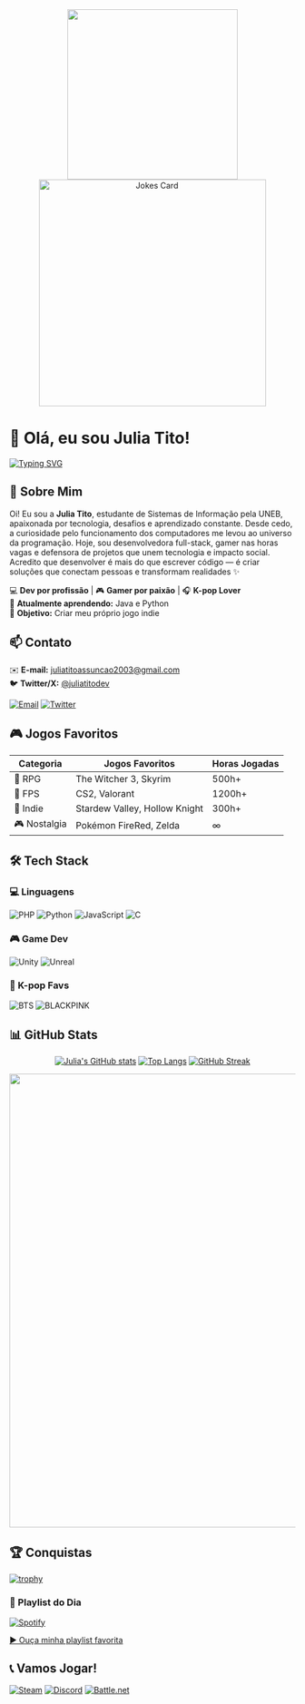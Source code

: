 <div align="center">
  <img src="https://media.giphy.com/media/v1.Y2lkPTc5MGI3NjExcWJ0d3B2ZG1zZ2NqY2VzZzB6eW5tY3FqY2RjbjB6dGJmYzZ6eGZ1eSZlcD12MV9pbnRlcm5hbF9naWZfYnlfaWQmY3Q9Zw/qgQUggAC3Pfv687qPC/giphy.gif" width="300">
  <br>
  <img src="https://readme-jokes.vercel.app/api?theme=tokyonight" alt="Jokes Card" width="400">
</div>

# 👋 Olá, eu sou Julia Tito!  

[![Typing SVG](https://readme-typing-svg.demolab.com?font=Press+Start+2P&size=24&duration=4000&pause=1000&color=FF6BAB&width=800&lines=Desenvolvedora+Full-Stack;Gamer+Competitiva;K-pop+Enthusiast;Amante+de+Café+)](https://git.io/typing-svg)

## 💬 Sobre Mim

Oi! Eu sou a **Julia Tito**, estudante de Sistemas de Informação pela UNEB, apaixonada por tecnologia, desafios e aprendizado constante. Desde cedo, a curiosidade pelo funcionamento dos computadores me levou ao universo da programação. Hoje, sou desenvolvedora full-stack, gamer nas horas vagas e defensora de projetos que unem tecnologia e impacto social. Acredito que desenvolver é mais do que escrever código — é criar soluções que conectam pessoas e transformam realidades ✨

💻 **Dev por profissão** | 🎮 **Gamer por paixão** | 🎧 **K-pop Lover**  
🌱 **Atualmente aprendendo:** Java e Python  
🎯 **Objetivo:** Criar meu próprio jogo indie
## 📫 Contato  
✉️ **E-mail:** [juliatitoassuncao2003@gmail.com](mailto:juliatitoassuncao2003@gmail.com)  
🐦 **Twitter/X:** [@juliatitodev](https://twitter.com/juliatitodev)

[![Email](https://img.shields.io/badge/Email-D14836?style=for-the-badge&logo=gmail&logoColor=white)](mailto:juliatitoassuncao2003@gmail.com)
[![Twitter](https://img.shields.io/badge/Twitter-1DA1F2?style=for-the-badge&logo=twitter&logoColor=white)](https://twitter.com/juliatitodev)

## 🎮 Jogos Favoritos  

<div align="center">
  
| Categoria | Jogos Favoritos | Horas Jogadas |
|-----------|----------------|--------------|
| 🏹 RPG | The Witcher 3, Skyrim | 500h+ |
| 🔫 FPS | CS2, Valorant | 1200h+ |
| 🌿 Indie | Stardew Valley, Hollow Knight | 300h+ |
| 🎮 Nostalgia | Pokémon FireRed, Zelda | ∞ |
</div>

## 🛠️ Tech Stack  

### 💻 Linguagens  
![PHP](https://img.shields.io/badge/PHP-777BB4?style=for-the-badge&logo=php&logoColor=white)
![Python](https://img.shields.io/badge/Python-3776AB?style=for-the-badge&logo=python&logoColor=white)
![JavaScript](https://img.shields.io/badge/JavaScript-F7DF1E?style=for-the-badge&logo=javascript&logoColor=black)
![C](https://img.shields.io/badge/C-00599C?style=for-the-badge&logo=c&logoColor=white)

### 🎮 Game Dev  
![Unity](https://img.shields.io/badge/Unity-100000?style=for-the-badge&logo=unity&logoColor=white)
![Unreal](https://img.shields.io/badge/Unreal-0E1128?style=for-the-badge&logo=unrealengine&logoColor=white)

### 🎵 K-pop Favs  
![BTS](https://img.shields.io/badge/-BTS-000000?style=flat-square&logo=data:image/svg+xml;base64,...)
![BLACKPINK](https://img.shields.io/badge/-BLACKPINK-FF5F9E?style=flat-square)

## 📊 GitHub Stats  

<div align="center">
  
[![Julia's GitHub stats](https://github-readme-stats.vercel.app/api?username=TryMySeMfQ&show_icons=true&theme=radical)](https://github.com/TryMySeMfQ)
[![Top Langs](https://github-readme-stats.vercel.app/api/top-langs/?username=TryMySeMfQ&layout=compact&theme=radical)](https://github.com/TryMySeMfQ)
[![GitHub Streak](https://streak-stats.demolab.com?user=TryMySeMfQ&theme=tokyonight&border_radius=10&fire=FF6BAB)](https://git.io/streak-stats)

<div align="center">
  <img src="https://github-readme-activity-graph.vercel.app/graph?username=TryMySeMfQ&theme=react-dark&hide_border=true&area=true&custom_title=Nível%20Dev&bg_color=0d1117&color=58d6ff&point=ff6bab&line=ff6bab" width="800">
</div>
</div>

## 🏆 Conquistas  

[![trophy](https://github-profile-trophy.vercel.app/?username=TryMySeMfQ&theme=onedark&row=2&column=4)](https://github.com/ryo-ma/github-profile-trophy)

### 🎵 Playlist do Dia

[![Spotify](https://img.shields.io/badge/Spotify-1DB954?style=for-the-badge&logo=spotify&logoColor=white)](https://open.spotify.com/playlist/2czJWZx96ImiM8fHLKbaHl)
  
[▶️ Ouça minha playlist favorita](https://open.spotify.com/playlist/2czJWZx96ImiM8fHLKbaHl)


## 📞 Vamos Jogar!  

[![Steam](https://img.shields.io/badge/Steam-000000?style=for-the-badge&logo=steam&logoColor=white)](https://steamcommunity.com/id/juliatito)
[![Discord](https://img.shields.io/badge/Discord-5865F2?style=for-the-badge&logo=discord&logoColor=white)](https://discord.gg/juliatito)
[![Battle.net](https://img.shields.io/badge/Battle.net-148EFF?style=for-the-badge&logo=battle.net&logoColor=white)](https://battle.net/juliatito)


